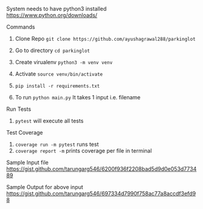 System needs to have python3 installed
https://www.python.org/downloads/

Commands
1. Clone Repo ``git clone https://github.com/ayushagrawal288/parkinglot``
2. Go to directory ``cd parkinglot``
   
3. Create virualenv ``python3 -m venv venv``
   
4. Activate ``source venv/bin/activate``
   
5. ``pip install -r requirements.txt``
3. To run ``python main.py``
It takes 1 input i.e. filename

Run Tests
1. ``pytest`` will execute all tests

Test Coverage
1. ``coverage run -m pytest`` runs test
2. ``coverage report -m`` prints coverage per file in terminal

Sample Input file
https://gist.github.com/tarungarg546/6200f936f2208bad5d9d0e053d773489

Sample Output for above input
https://gist.github.com/tarungarg546/697334d7990f758ac77a8accdf3efd98

